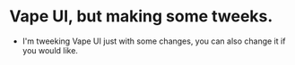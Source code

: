 # Vape UI, but making some tweeks.

- I'm tweeking Vape UI just with some changes, you can also change it if you would like.
